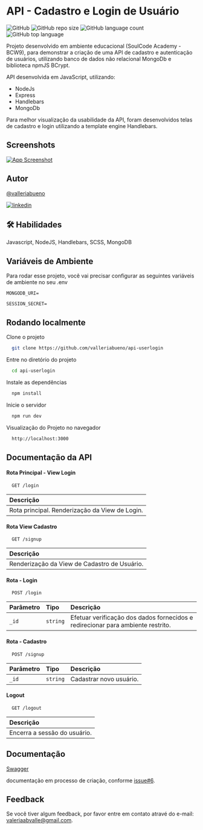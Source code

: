 
# API - Cadastro e Login de Usuário

![GitHub](https://img.shields.io/github/license/valleriabueno/api-userlogin?style=plastic)
![GitHub repo size](https://img.shields.io/github/repo-size/valleriabueno/api-userlogin?style=plastic)
![GitHub language count](https://img.shields.io/github/languages/count/valleriabueno/api-userlogin?style=plastic)
![GitHub top language](https://img.shields.io/github/languages/top/valleriabueno/api-userlogin?style=plastic)

Projeto desenvolvido em ambiente educacional (SoulCode Academy - BCW9), para demonstrar a criação de uma API de cadastro e autenticação de usuários, utilizando banco de dados não relacional MongoDb e biblioteca npmJS BCrypt.

API desenvolvida em JavaScript, utilizando:
- NodeJs
- Express
- Handlebars
- MongoDb

Para melhor visualização da usabilidade da API, foram desenvolvidos telas de cadastro e login utilizando a template engine Handlebars.


## Screenshots

[![App Screenshot](https://github.com/valleriabueno/imagens/blob/main/api-userlogin/view-login.png)](https://github.com/valleriabueno/imagens/blob/main/api-userlogin/view-login-gif.gif)


## Autor

[@valleriabueno](https://github.com/valleriabueno)

[![linkedin](https://img.shields.io/badge/linkedIn-valeriadovalle-brightgreen)](https://www.linkedin.com/in/valeriadovalle/)


## 🛠 Habilidades
Javascript, NodeJS, Handlebars, SCSS, MongoDB


## Variáveis de Ambiente

Para rodar esse projeto, você vai precisar configurar as seguintes variáveis de ambiente no seu .env

`MONGODB_URI=`

`SESSION_SECRET=`


## Rodando localmente

Clone o projeto

```bash
  git clone https://github.com/valleriabueno/api-userlogin
```

Entre no diretório do projeto

```bash
  cd api-userlogin
```

Instale as dependências

```bash
  npm install
```

Inicie o servidor

```bash
  npm run dev
```

Visualização do Projeto no navegador

```bash
  http://localhost:3000
```

## Documentação da API

#### Rota Principal - View Login

```
  GET /login
```

| Descrição                           |
| :---------------------------------- |
| Rota principal. Renderização da View de Login. |

#### Rota View Cadastro

```
  GET /signup
```

| Descrição                           |
| :---------------------------------- |
| Renderização da View de Cadastro de Usuário. |


#### Rota - Login

```
  POST /login
```

| Parâmetro   | Tipo       | Descrição                           |
| :---------- | :--------- | :---------------------------------- |
| `_id` | `string` | Efetuar verificação dos dados fornecidos e redirecionar para ambiente restrito. |

#### Rota - Cadastro

```
  POST /signup
```

| Parâmetro   | Tipo       | Descrição                           |
| :---------- | :--------- | :---------------------------------- |
| `_id` | `string` | Cadastrar novo usuário. |


#### Logout

```
  GET /logout
```

| Descrição                           |
| :---------------------------------- |
| Encerra a sessão do usuário. |


## Documentação

[Swagger](#)

documentação em processo de criação, conforme [issue#6](https://github.com/valleriabueno/api-userlogin/issues/6).


## Feedback

Se você tiver algum feedback, por favor entre em contato atravé do e-mail: <valeriaabvalle@gmail.com>.


